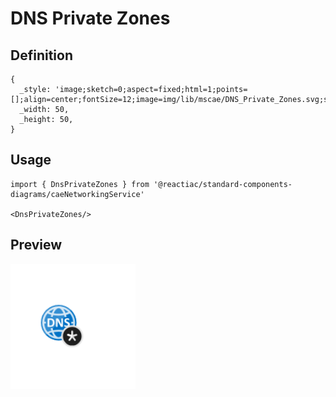 # DNS Private Zones

## Definition

```
{
  _style: 'image;sketch=0;aspect=fixed;html=1;points=[];align=center;fontSize=12;image=img/lib/mscae/DNS_Private_Zones.svg;strokeColor=none;',
  _width: 50,
  _height: 50,
}
```

## Usage

```
import { DnsPrivateZones } from '@reactiac/standard-components-diagrams/caeNetworkingService'

<DnsPrivateZones/>
```

## Preview

<img src="./dns-private-zones.png" width="200"/>
